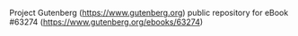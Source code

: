 Project Gutenberg (https://www.gutenberg.org) public repository for
eBook #63274 (https://www.gutenberg.org/ebooks/63274)
